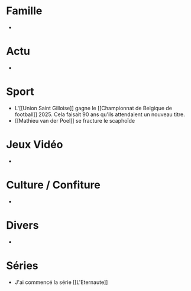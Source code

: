 # Famille
- 
# Actu
- 
# Sport
- L'[[Union Saint Gilloise]] gagne le [[Championnat de Belgique de football]] 2025. Cela faisait 90 ans qu'ils attendaient un nouveau titre.
- [[Mathieu van der Poel]] se fracture le scaphoïde
# Jeux Vidéo
- 
# Culture / Confiture
- 
# Divers
- 
# Séries
- J'ai commencé la série [[L'Eternaute]]

